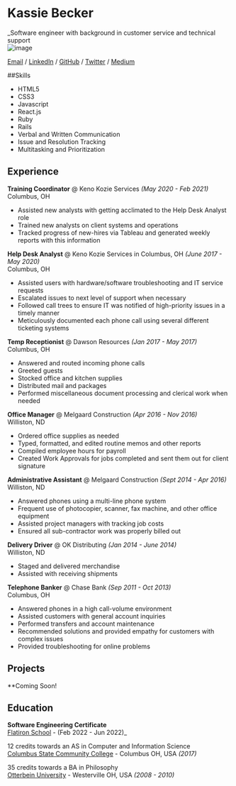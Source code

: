 # Kassie Becker

_Software engineer with background in customer service and technical support<br>
![image](https://user-images.githubusercontent.com/17421693/163753185-b6c310a1-077f-455a-926b-d7b694c0512d.png)


[Email](mailto:kassie.becker@gmail.com) / [LinkedIn](https://www.linkedin.com/in/kassaundra-becker/) / [GitHub](https://github.com/KaiserKassie) / [Twitter](https://twitter.com/_KassieBecker_) / [Medium](https://medium.com/@kassie.becker)

##Skills

  - HTML5
  - CSS3
  - Javascript
  - React.js
  - Ruby
  - Rails
  - Verbal and Written Communication
  - Issue and Resolution Tracking
  - Multitasking and Prioritization

## Experience

**Training Coordinator** @ Keno Kozie Services _(May 2020 - Feb 2021)_ <br>
Columbus, OH
  - Assisted new analysts with getting acclimated to the Help Desk Analyst role
  - Trained new analysts on client systems and operations
  - Tracked progress of new-hires via Tableau and generated weekly reports with this information
  
**Help Desk Analyst** @ Keno Kozie Services in Columbus, OH _(June 2017 - May 2020)_ <br>
Columbus, OH
  - Assisted users with hardware/software troubleshooting and IT service requests
  - Escalated issues to next level of support when necessary
  - Followed call trees to ensure IT was notified of high-priority issues in a timely manner
  - Meticulously documented each phone call using several different ticketing systems
  
**Temp Receptionist** @ Dawson Resources _(Jan 2017 - May 2017)_ <br>
Columbus, OH
  - Answered and routed incoming phone calls
  - Greeted guests
  - Stocked office and kitchen supplies
  - Distributed mail and packages
  - Performed miscellaneous document processing and clerical work when needed
  
**Office Manager** @ Melgaard Construction _(Apr 2016 - Nov 2016)_ <br>
Williston, ND
  - Ordered office supplies as needed
  - Typed, formatted, and edited routine memos and other reports
  - Compiled employee hours for payroll
  - Created Work Approvals for jobs completed and sent them out for client signature
  
**Administrative Assistant** @ Melgaard Construction _(Sept 2014 - Apr 2016)_ <br>
Williston, ND
  - Answered phones using a multi-line phone system
  - Frequent use of photocopier, scanner, fax machine, and other office equipment
  - Assisted project managers with tracking job costs
  - Ensured all sub-contractor work was properly billed out
  
**Delivery Driver** @ OK Distributing _(Jan 2014 - June 2014)_ <br>
Williston, ND
  - Staged and delivered merchandise
  - Assisted with receiving shipments
  
**Telephone Banker** @ Chase Bank _(Sep 2011 - Oct 2013)_ <br>
Columbus, OH
  - Answered phones in a high call-volume environment
  - Assisted customers with general account inquiries
  - Performed transfers and account maintenance
  - Recommended solutions and provided empathy for customers with complex issues
  - Provided troubleshooting for online problems

## Projects

**Coming Soon!

## Education

**Software Engineering Certificate**<br>
[Flatiron School](https://flatironschool.com/) - (Feb 2022 - Jun 2022)_ <br>

12 credits towards an AS in Computer and Information Science<br>
[Columbus State Community College](https://www.cscc.edu/) - Columbus OH, USA _(2017)_

35 credits towards a BA in Philosophy<br>
[Otterbein University](https://www.otterbein.edu/) - Westerville OH, USA _(2008 - 2010)_
